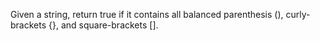 Given a string, return true if it contains all balanced parenthesis (), curly-brackets {}, and square-brackets [].